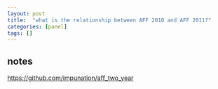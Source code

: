 ```yaml
---
layout: post
title:  "what is the relationship between AFF 2010 and AFF 2011?"
categories: [panel]
tags: []
---
```


## notes

https://github.com/impunation/aff_two_year